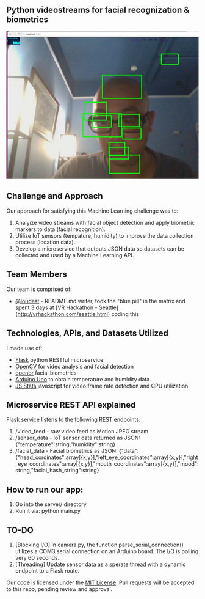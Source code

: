 ## Python videostreams for facial recognization & biometrics

![Screenshot](screenshot.png)

## Challenge and Approach

Our approach for satisfying this Machine Learning challenge was to:

1. Analyize video streams with facial object detection and apply biometric markers to data (facial recognition).
2. Utilize IoT sensors (tempature, humidity) to improve the data collection process (location data).
3. Develop a microservice that outputs JSON data so datasets can be collected and used by a Machine Learning API.

## Team Members

Our team is comprised of:

- [@loudest](https://github.com/loudest) - README.md writer, took the "blue pill" in the matrix and spent 3 days at [VR Hackathon - Seattle] (http://vrhackathon.com/seattle.html) coding this

## Technologies, APIs, and Datasets Utilized

I made use of:
- [Flask](http://flask.pocoo.org/) python RESTful microservice
- [OpenCV](http://opencv.org/) for video analysis and facial detection
- [openbr](http://openbiometrics.org/) facial biometrics 
- [Arduino Uno](https://www.arduino.cc/en/Main/ArduinoBoardUno/) to obtain temperature and humidity data.
- [JS Stats](http://github.com/mrdoob/stats.js) javascript for video frame rate detection and CPU utilization

## Microservice REST API explained
Flask service listens to the following REST endpoints:
1. /video_feed - raw video feed as Motion JPEG stream 
2. /sensor_data - IoT sensor data returned as JSON: {"temperature":string,"humidity":string}
3. /facial_data - Facial biometrics as JSON: {"data":{"head_cordinates":array[{x,y}],"left_eye_coordinates":array[{x,y}],"right_eye_coordinates":array[{x,y}],"mouth_coordinates":array[{x,y}],"mood":string,"facial_hash_string":string}

## How to run our app:

1. Go into the server/ directory
2. Run it via: python main.py

## TO-DO

1. [Blocking I/O] In camera.py, the function parse_serial_connection() utilizes a COM3 serial connection on an Arduino board.  The I/O is polling very 60 seconds.
2. [Threading] Update sensor data as a sperate thread with a dynamic endpoint to a Flask route.  

Our code is licensed under the [MIT License](LICENSE.md). Pull requests will be accepted to this repo, pending review and approval.
